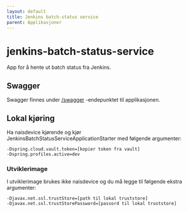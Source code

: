 ```yaml
---
layout: default
title: Jenkins batch-status service
parent: Applikasjoner
---
```


# jenkins-batch-status-service
App for å hente ut batch status fra Jenkins.

## Swagger
Swagger finnes under [/swagger](https://jenkins-batch-status-service.dev.intern.nav.no/swagger) -endepunktet til applikasjonen.

## Lokal kjøring
Ha naisdevice kjørende og kjør JenkinsBatchStatusServiceApplicationStarter med følgende argumenter:
```
-Dspring.cloud.vault.token=[kopier token fra vault]
-Dspring.profiles.active=dev
```

### Utviklerimage
I utviklerimage brukes ikke naisdevice og du må legge til følgende ekstra argumenter:
```
-Djavax.net.ssl.trustStore=[path til lokal truststore]
-Djavax.net.ssl.trustStorePassword=[passord til lokal truststore]
```